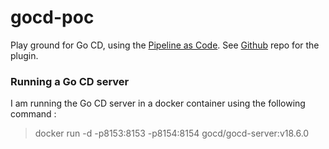 # gocd-poc
Play ground for Go CD, using the [Pipeline as Code](https://docs.gocd.org/current/advanced_usage/pipelines_as_code.html).
See [Github](https://github.com/tomzo/gocd-yaml-config-plugin) repo for the plugin.


### Running a Go CD server
I am running the Go CD server in a docker container using the following command : 
> docker run -d -p8153:8153 -p8154:8154 gocd/gocd-server:v18.6.0
